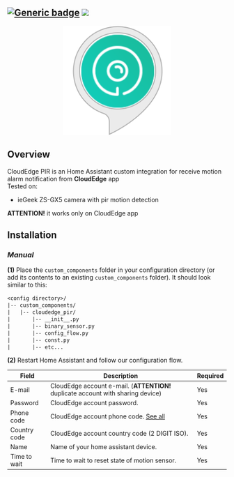 [![Generic badge](https://img.shields.io/badge/Release-v1.1-blue.svg)](https://shields.io/)
[![](https://img.shields.io/badge/HACS-Custom-orange.svg?style=flat-square)](https://github.com/custom-components/hacs)
---

<p align="center">
  <img width=250 src="https://github.com/giuseppecastaldo/ha_cloudedge_pir/blob/main/assets/logo.png?raw=true" />
</p>

## Overview
CloudEdge PIR is an Home Assistant custom integration for receive motion alarm notification from **CloudEdge** app<br/>
Tested on:
* ieGeek ZS-GX5 camera with pir motion detection

**ATTENTION!** it works only on CloudEdge app

## Installation
### *Manual*
**(1)** Place the `custom_components` folder in your configuration directory (or add its contents to an existing `custom_components` folder).
It should look similar to this:
```
<config directory>/
|-- custom_components/
|   |-- cloudedge_pir/
|       |-- __init__.py
|       |-- binary_sensor.py
|       |-- config_flow.py
|       |-- const.py
|       |-- etc...
```
**(2)** Restart Home Assistant and follow our configuration flow.

| Field           | Description                                                                     | Required  |
| ----------------| ------------------------------------------------------------------------------- | --------- |
| E-mail          | CloudEdge account e-mail. (**ATTENTION!** duplicate account with sharing device)| Yes       |
| Password        | CloudEdge account password.                                                     | Yes       |
| Phone code      | CloudEdge account phone code. [See all](https://countrycode.org/)               | Yes       |
| Country code    | CloudEdge account country code (2 DIGIT ISO).                                   | Yes       |
| Name            | Name of your home assistant device.                                             | Yes       |
| Time to wait    | Time to wait to reset state of motion sensor.                                   | Yes       |
